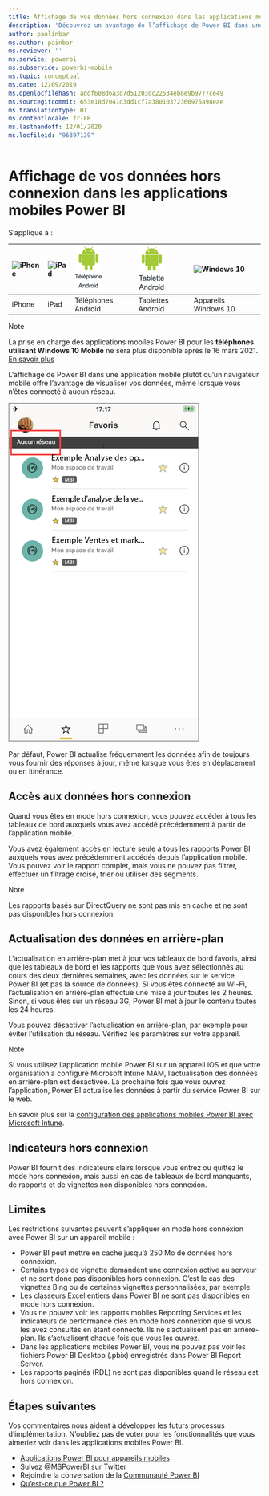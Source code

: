 ```yaml
---
title: Affichage de vos données hors connexion dans les applications mobiles Power BI
description: 'Découvrez un avantage de l’affichage de Power BI dans une application mobile plutôt qu’un navigateur mobile : la possibilité de visualiser vos données même quand vous n’êtes connecté à aucun réseau.'
author: paulinbar
ms.author: painbar
ms.reviewer: ''
ms.service: powerbi
ms.subservice: powerbi-mobile
ms.topic: conceptual
ms.date: 12/09/2019
ms.openlocfilehash: addf608d6a3d7d51203dc22534eb8e9b9777ce49
ms.sourcegitcommit: 653e18d7041d3dd1cf7a38010372366975a98eae
ms.translationtype: HT
ms.contentlocale: fr-FR
ms.lasthandoff: 12/01/2020
ms.locfileid: "96397139"
---
```

# <a name="view-your-data-offline-in-the-power-bi-mobile-apps"></a>Affichage de vos données hors connexion dans les applications mobiles Power BI
S’applique à :

| ![iPhone](./media/mobile-apps-offline-data/iphone-logo-50-px.png) | ![iPad](./media/mobile-apps-offline-data/ipad-logo-50-px.png) | ![Téléphone Android](./media/mobile-apps-offline-data/android-phone-logo-50-px.png) | ![Tablette Android](./media/mobile-apps-offline-data/android-tablet-logo-50-px.png) | ![Windows 10](./media/mobile-apps-offline-data/win-10-logo-50-px.png) |
|:--- |:--- |:--- |:--- |:--- |
| iPhone |iPad |Téléphones Android |Tablettes Android |Appareils Windows 10 |

>[!NOTE]
>La prise en charge des applications mobiles Power BI pour les **téléphones utilisant Windows 10 Mobile** ne sera plus disponible après le 16 mars 2021. [En savoir plus](/legal/powerbi/powerbi-mobile/power-bi-mobile-app-end-of-support-for-windows-phones)

L’affichage de Power BI dans une application mobile plutôt qu’un navigateur mobile offre l’avantage de visualiser vos données, même lorsque vous n’êtes connecté à aucun réseau. 

![Aucun message réseau](./media/mobile-apps-offline-data/power-bi-iphone-no-network.png)

Par défaut, Power BI actualise fréquemment les données afin de toujours vous fournir des réponses à jour, même lorsque vous êtes en déplacement ou en itinérance.

## <a name="data-access-while-youre-offline"></a>Accès aux données hors connexion
Quand vous êtes en mode hors connexion, vous pouvez accéder à tous les tableaux de bord auxquels vous avez accédé précédemment à partir de l’application mobile.

Vous avez également accès en lecture seule à tous les rapports Power BI auxquels vous avez précédemment accédés depuis l’application mobile. Vous pouvez voir le rapport complet, mais vous ne pouvez pas filtrer, effectuer un filtrage croisé, trier ou utiliser des segments.

>[!NOTE]
> Les rapports basés sur DirectQuery ne sont pas mis en cache et ne sont pas disponibles hors connexion.

## <a name="background-data-refresh"></a>Actualisation des données en arrière-plan
L’actualisation en arrière-plan met à jour vos tableaux de bord favoris, ainsi que les tableaux de bord et les rapports que vous avez sélectionnés au cours des deux dernières semaines, avec les données sur le service Power BI (et pas la source de données). Si vous êtes connecté au Wi-Fi, l’actualisation en arrière-plan effectue une mise à jour toutes les 2 heures. Sinon, si vous êtes sur un réseau 3G, Power BI met à jour le contenu toutes les 24 heures.

Vous pouvez désactiver l’actualisation en arrière-plan, par exemple pour éviter l’utilisation du réseau. Vérifiez les paramètres sur votre appareil.

> [!NOTE]
> Si vous utilisez l’application mobile Power BI sur un appareil iOS et que votre organisation a configuré Microsoft Intune MAM, l’actualisation des données en arrière-plan est désactivée. La prochaine fois que vous ouvrez l’application, Power BI actualise les données à partir du service Power BI sur le web.
> 
> En savoir plus sur la [configuration des applications mobiles Power BI avec Microsoft Intune](../../admin/service-admin-mobile-intune.md). 
> 
> 

## <a name="offline-indicators"></a>Indicateurs hors connexion
Power BI fournit des indicateurs clairs lorsque vous entrez ou quittez le mode hors connexion, mais aussi en cas de tableaux de bord manquants, de rapports et de vignettes non disponibles hors connexion.

## <a name="limitations"></a>Limites
Les restrictions suivantes peuvent s’appliquer en mode hors connexion avec Power BI sur un appareil mobile :

* Power BI peut mettre en cache jusqu’à 250 Mo de données hors connexion.
* Certains types de vignette demandent une connexion active au serveur et ne sont donc pas disponibles hors connexion. C’est le cas des vignettes Bing ou de certaines vignettes personnalisées, par exemple.
* Les classeurs Excel entiers dans Power BI ne sont pas disponibles en mode hors connexion.
* Vous ne pouvez voir les rapports mobiles Reporting Services et les indicateurs de performance clés en mode hors connexion que si vous les avez consultés en étant connecté. Ils ne s’actualisent pas en arrière-plan. Ils s’actualisent chaque fois que vous les ouvrez.
* Dans les applications mobiles Power BI, vous ne pouvez pas voir les fichiers Power BI Desktop (.pbix) enregistrés dans Power BI Report Server. 
* Les rapports paginés (RDL) ne sont pas disponibles quand le réseau est hors connexion.

## <a name="next-steps"></a>Étapes suivantes
Vos commentaires nous aident à développer les futurs processus d’implémentation. N’oubliez pas de voter pour les fonctionnalités que vous aimeriez voir dans les applications mobiles Power BI. 

* [Applications Power BI pour appareils mobiles](mobile-apps-for-mobile-devices.md)
* Suivez @MSPowerBI sur Twitter
* Rejoindre la conversation de la [Communauté Power BI](https://community.powerbi.com/)
* [Qu’est-ce que Power BI ?](../../fundamentals/power-bi-overview.md)
